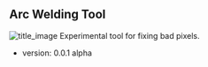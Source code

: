 ## Arc Welding Tool
![title_image](./krita_python_fun/tree/master/pykrita/arc_welding_tool/resources/title_image.jpg?raw=true "Title")
Experimental tool for fixing bad pixels.

* version: 0.0.1 alpha
